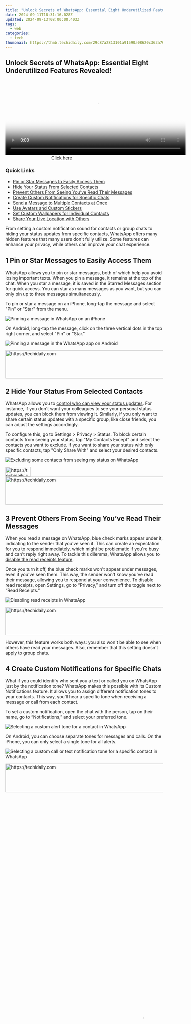 ```yaml
---
title: "Unlock Secrets of WhatsApp: Essential Eight Underutilized Features Revealed!"
date: 2024-09-11T18:31:16.028Z
updated: 2024-09-13T08:00:00.403Z
tags:
  - web
categories:
  - tech
thumbnail: https://thmb.techidaily.com/29c87a2813101a91590a08620c363a707a12be2c13cdc82a6c440d60f80e5fd3.jpg
---
```


## Unlock Secrets of WhatsApp: Essential Eight Underutilized Features Revealed!

<!-- affiliate ads begin -->
<span id="1983573">
					<video width="576" height="240" style="cursor:pointer"
           poster="//a.impactradius-go.com/display-clicktoplayimage/1983573.png"
           onclick="if(!this.playClicked){this.play();this.setAttribute('controls',true);this.playClicked=true;}">
	   <source src="//a.impactradius-go.com/display-ad/22993-1983573">
	   <img src="//a.impactradius-go.com/display-clicktoplayimage/1983573.png" style="border: none; height: 100%; width: 100%; object-fit: contain">
	</video>
	<div style="width:360px;text-align:center"><a href="javascript:window.open(decodeURIComponent('https%3A%2F%2Fhomestyler.sjv.io%2Fc%2F5597632%2F1983573%2F22993'), '_blank');void(0);">Click here</a></div>
</span>
<img height="0" width="0" src="https://imp.pxf.io/i/5597632/1983573/22993" style="position:absolute;visibility:hidden;" border="0" />
<!-- affiliate ads end -->

### Quick Links

* [Pin or Star Messages to Easily Access Them](https://youtube-sure.techidaily.com/ed-2024-approved-downloader-essentials-the-best-tools-for-offline-viewing/)
* [Hide Your Status From Selected Contacts](https://facebook-video-share.techidaily.com/2024-approved-yt-outro-guidelines-keeping-viewers-hooked/)
* [Prevent Others From Seeing You’ve Read Their Messages](https://win-dash.techidaily.com/how-to-refresh-your-vga-drivers-free-download-available/)
* [Create Custom Notifications for Specific Chats](https://ai-voice.techidaily.com/new-in-2024-top-10-free-and-best-text-to-speech-generators/)
* [Send a Message to Multiple Contacts at Once](https://digital-screen-recording.techidaily.com/updated-ultimate-guide-to-record-games-on-windows-10-pc-for-2024/)
* [Use Avatars and Custom Stickers](https://instagram-videos.techidaily.com/updated-in-2024-content-crusaders-route-to-rapid-instagram-fame/)
* [Set Custom Wallpapers for Individual Contacts](https://some-skills.techidaily.com/new-intensifying-interaction-with-enhanced-zoom-on-roblox/)
* [Share Your Live Location with Others](https://ai-video-apps.techidaily.com/updated-experience-seamless-video-editing-on-windows-8-and-beyond-for-2024/)

 From setting a custom notification sound for contacts or group chats to hiding your status updates from specific contacts, WhatsApp offers many hidden features that many users don't fully utilize. Some features can enhance your privacy, while others can improve your chat experience.

## 1  Pin or Star Messages to Easily Access Them 

 WhatsApp allows you to pin or star messages, both of which help you avoid losing important texts. When you pin a message, it remains at the top of the chat. When you star a message, it is saved in the Starred Messages section for quick access. You can star as many messages as you want, but you can only pin up to three messages simultaneously.

 To pin or star a message on an iPhone, long-tap the message and select "Pin" or "Star" from the menu.

![Pinning a message in WhatsApp on an iPhone](https://static1.howtogeekimages.com/wordpress/wp-content/uploads/2024/07/1-pinning-or-starring-a-message-in-whatsapp.jpg) 

 On Android, long-tap the message, click on the three vertical dots in the top right corner, and select "Pin" or "Star."

![Pinning a message in the WhatsApp app on Android](https://static1.howtogeekimages.com/wordpress/wp-content/uploads/2024/07/1-pinning-a-message-in-the-whatsapp-app-on-android.jpg) 

<!-- affiliate ads begin -->
<a href="https://aidotcom.pxf.io/c/5597632/2129043/19576" target="_top" id="2129043">
  <img src="//a.impactradius-go.com/display-ad/19576-2129043" border="0" alt="https://techidaily.com" width="728" height="90"/>
</a>
<img height="0" width="0" src="https://aidotcom.pxf.io/i/5597632/2129043/19576" style="position:absolute;visibility:hidden;" border="0" />
<!-- affiliate ads end -->

## 2  Hide Your Status From Selected Contacts 

 WhatsApp allows you to [control who can view your status updates](https://extra-support.techidaily.com/step-by-step-install-and-utilize-ifunny-memes-for-2024/). For instance, if you don't want your colleagues to see your personal status updates, you can block them from viewing it. Similarly, if you only want to share certain status updates with a specific group, like close friends, you can adjust the settings accordingly.

 To configure this, go to Settings > Privacy > Status. To block certain contacts from seeing your status, tap "My Contacts Except" and select the contacts you want to exclude. If you want to share your status with only specific contacts, tap "Only Share With" and select your desired contacts.

![Excluding some contacts from seeing my status on WhatsApp](https://static1.howtogeekimages.com/wordpress/wp-content/uploads/2024/07/2-excluding-some-contacts-from-seeing-my-status-on-whatsapp.jpg) 

<!-- affiliate ads begin -->
<a href="https://25home.pxf.io/c/5597632/2123465/16836" target="_top" id="2123465">
  <img src="//a.impactradius-go.com/display-ad/16836-2123465" border="0" alt="https://techidaily.com" width="80" height="31"/>
</a>
<img height="0" width="0" src="https://25home.pxf.io/i/5597632/2123465/16836" style="position:absolute;visibility:hidden;" border="0" />
<!-- affiliate ads end -->

<!-- affiliate ads begin -->
<a href="https://appsumo.8odi.net/c/5597632/2132162/7443" target="_top" id="2132162">
  <img src="//a.impactradius-go.com/display-ad/7443-2132162" border="0" alt="https://techidaily.com" width="728" height="90"/>
</a>
<img height="0" width="0" src="https://appsumo.8odi.net/i/5597632/2132162/7443" style="position:absolute;visibility:hidden;" border="0" />
<!-- affiliate ads end -->

## 3  Prevent Others From Seeing You’ve Read Their Messages 

 When you read a message on WhatsApp, blue check marks appear under it, indicating to the sender that you've seen it. This can create an expectation for you to respond immediately, which might be problematic if you're busy and can't reply right away. To tackle this dilemma, WhatsApp allows you to [disable the read receipts feature](https://screen-capture.techidaily.com/new-from-raw-footage-to-excellence-the-webcam-edition/).

 Once you turn it off, the blue check marks won't appear under messages, even if you've seen them. This way, the sender won't know you've read their message, allowing you to respond at your convenience. To disable read receipts, open Settings, go to “Privacy,” and turn off the toggle next to “Read Receipts.”

![Disabling read receipts in WhatsApp](https://static1.howtogeekimages.com/wordpress/wp-content/uploads/2024/07/3-disabling-read-receipts-in-whatsapp.jpg) 

<!-- affiliate ads begin -->
<a href="https://ephamedtechinc.pxf.io/c/5597632/2126492/26400" target="_top" id="2126492">
  <img src="//a.impactradius-go.com/display-ad/26400-2126492" border="0" alt="https://techidaily.com" width="640" height="90"/>
</a>
<img height="0" width="0" src="https://ephamedtechinc.pxf.io/i/5597632/2126492/26400" style="position:absolute;visibility:hidden;" border="0" />
<!-- affiliate ads end -->

 However, this feature works both ways: you also won't be able to see when others have read your messages. Also, remember that this setting doesn't apply to group chats.

## 4  Create Custom Notifications for Specific Chats 

 What if you could identify who sent you a text or called you on WhatsApp just by the notification tone? WhatsApp makes this possible with its Custom Notifications feature. It allows you to assign different notification tones to your contacts. This way, you’ll hear a specific tone when receiving a message or call from each contact.

 To set a custom notification, open the chat with the person, tap on their name, go to “Notifications,” and select your preferred tone.

![Selecting a custom alert tone for a contact in WhatsApp](https://static1.howtogeekimages.com/wordpress/wp-content/uploads/2024/07/4-selecting-a-custom-alert-tone-in-whatsapp.jpg) 

 On Android, you can choose separate tones for messages and calls. On the iPhone, you can only select a single tone for all alerts.

![Selecting a custom call or text notification tone for a specific contact in WhatsApp](https://static1.howtogeekimages.com/wordpress/wp-content/uploads/2024/07/2-selecting-a-new-tone-for-specific-contacts-in-whatsapp.jpg) 

<!-- affiliate ads begin -->
<a href="https://ephamedtechinc.pxf.io/c/5597632/2137228/26400" target="_top" id="2137228">
  <img src="//a.impactradius-go.com/display-ad/26400-2137228" border="0" alt="https://techidaily.com" width="728" height="90"/>
</a>
<img height="0" width="0" src="https://ephamedtechinc.pxf.io/i/5597632/2137228/26400" style="position:absolute;visibility:hidden;" border="0" />
<!-- affiliate ads end -->

<!-- affiliate ads begin -->
<span id="1834903">
					<video width="864" height="1536" style="cursor:pointer"
           poster="//a.impactradius-go.com/display-clicktoplayimage/1834903.png"
           onclick="if(!this.playClicked){this.play();this.setAttribute('controls',true);this.playClicked=true;}">
	   <source src="//a.impactradius-go.com/display-ad/16836-1834903">
	   <img src="//a.impactradius-go.com/display-clicktoplayimage/1834903.png" style="border: none; height: 100%; width: 100%; object-fit: contain">
	</video>
	<div style="width:540px;text-align:center"><a href="javascript:window.open(decodeURIComponent('https%3A%2F%2F25home.pxf.io%2Fc%2F5597632%2F1834903%2F16836'), '_blank');void(0);">Click here</a></div>
</span>
<img height="0" width="0" src="https://imp.pxf.io/i/5597632/1834903/16836" style="position:absolute;visibility:hidden;" border="0" />
<!-- affiliate ads end -->

## 5  Send a Message to Multiple Contacts at Once 

 We all have times when we need to [send the same message to multiple contacts](https://some-knowledge.techidaily.com/in-2024-image-malleability-the-art-of-photographic-warping/), whether it’s an event invitation, a holiday greeting, or a life update. Instead of sending the same message individually, you can use WhatsApp's Broadcast Lists feature. This feature lets you create a list of contacts and send a message to all of them at once.

 Each recipient receives the message as if you sent it to them individually. Their replies will come in their respective chats, and they won’t know you used the broadcast feature.

 To create a broadcast list on an iPhone, tap the plus icon in the top-right corner and select "New Broadcast." On Android, tap the three vertical dots and select "New Broadcast." Then, choose the recipients you want to add, compose your message, and send it to everyone on the list. You can also reuse the list for future messages.

![Creating a new broadcast list in WhatsApp](https://static1.howtogeekimages.com/wordpress/wp-content/uploads/2024/07/5-creating-a-new-broadcast-list-in-whatsapp.jpg) 

<!-- affiliate ads begin -->
<a href="https://ephamedtechinc.pxf.io/c/5597632/2136616/26400" target="_top" id="2136616">
  <img src="//a.impactradius-go.com/display-ad/26400-2136616" border="0" alt="https://techidaily.com" width="728" height="90"/>
</a>
<img height="0" width="0" src="https://ephamedtechinc.pxf.io/i/5597632/2136616/26400" style="position:absolute;visibility:hidden;" border="0" />
<!-- affiliate ads end -->

<!-- affiliate ads begin -->
<a href="https://bluettius.sjv.io/c/5597632/2139120/17108" target="_top" id="2139120">
  <img src="//a.impactradius-go.com/display-ad/17108-2139120" border="0" alt="https://techidaily.com" width="250" height="90"/>
</a>
<img height="0" width="0" src="https://bluettius.sjv.io/i/5597632/2139120/17108" style="position:absolute;visibility:hidden;" border="0" />
<!-- affiliate ads end -->

## 6  Use Avatars and Custom Stickers 

 WhatsApp lets you create an avatar either automatically by taking a selfie or manually by choosing your skin tone, hairstyle, and other features. Once created, you'll have access to custom stickers featuring your avatar, which you can use in chats. You can also use different images of your avatar for your profile picture.

 To create an avatar, open Settings and navigate to "Avatar." Then, tap "Create Your Avatar" and follow the on-screen instructions to create it automatically or manually.

![Options to create an avatar manually or automatically](https://static1.howtogeekimages.com/wordpress/wp-content/uploads/2024/07/3-options-to-create-an-avatar-manually-or-automatically.jpg) 

 Once your avatar is ready, you'll see two options: "Browse Stickers," where you can see and [use custom stickers](https://youtube-clips.techidaily.com/shaping-viewers-attention-employing-jump-cuts-in-video-editing/), and "Create Profile Photo," where you can select an avatar image for your profile picture.

![Checking the custom avatar stickers and profile photo in WhatsApp](https://static1.howtogeekimages.com/wordpress/wp-content/uploads/2024/07/6-checking-the-custom-avatar-stickers-and-profile-photo-in-whatsapp.jpg) 

## 7  Set Custom Wallpapers for Individual Contacts 

 WhatsApp allows you to [use custom wallpapers for your chats](https://tech-savvy.techidaily.com/cybercrimes-calculated-courtship-schemes/), adding a personal touch to your communication. If you currently use the default wallpaper for all contacts, consider using unique wallpapers for different contacts to make each chat more appealing and distinctive.

 To set a custom wallpaper for a contact on iPhone, open the chat, tap on the contact's name, and go to “Wallpaper.” Then, tap on "Choose a New Wallpaper," select from the available options, and tap “Set.”

![Selecting a custom chat wallpaper for a contact in WhatsApp on iPhone.](https://static1.howtogeekimages.com/wordpress/wp-content/uploads/2024/07/7-selecting-a-new-whatsapp-wallpaper-in-whatsapp.jpg) 

 To set a custom wallpaper for a contact on Android, open the chat, tap the three vertical dots in the top-right corner, and select "Wallpaper." Then, choose a wallpaper and tap "Set Wallpaper." When prompted, select "For This Chat."

![Changing a wallpaper for a particular chat in WhatsApp on Android.](https://static1.howtogeekimages.com/wordpress/wp-content/uploads/2024/07/4-changing-a-wallpaper-for-a-particular-chat-in-whatsapp.jpg) 

<!-- affiliate ads begin -->
<a href="https://appsumo.8odi.net/c/5597632/2130870/7443" target="_top" id="2130870">
  <img src="//a.impactradius-go.com/display-ad/7443-2130870" border="0" alt="https://techidaily.com" width="728" height="90"/>
</a>
<img height="0" width="0" src="https://appsumo.8odi.net/i/5597632/2130870/7443" style="position:absolute;visibility:hidden;" border="0" />
<!-- affiliate ads end -->

## 8  Share Your Live Location with Others 

 WhatsApp allows you to [share your live location with your contacts](https://some-approaches.techidaily.com/2024-approved-journey-to-perfect-audio-ultimate-iphone-podcast-downloading-techniques/). I use this feature when meeting a friend or colleague in a busy or unfamiliar area. The shared location updates in real-time, so others can track my movements. You can share your live location in multiple chats and stop sharing it whenever you choose.

 To share your live location, ensure WhatsApp has permission to access your location and that your phone’s location services are enabled. Then, open the chat with the person you want to share your location with, tap the paperclip icon on Android (or the plus icon in the bottom-left corner on iPhone), and select "Location."

![The menu to share the location in WhatsApp.](https://static1.howtogeekimages.com/wordpress/wp-content/uploads/2024/07/8-trying-to-share-the-location-in-whatsapp.jpg) 

<!-- affiliate ads begin -->
<a href="https://aidotcom.pxf.io/c/5597632/2129042/19576" target="_top" id="2129042">
  <img src="//a.impactradius-go.com/display-ad/19576-2129042" border="0" alt="https://techidaily.com" width="300" height="90"/>
</a>
<img height="0" width="0" src="https://aidotcom.pxf.io/i/5597632/2129042/19576" style="position:absolute;visibility:hidden;" border="0" />
<!-- affiliate ads end -->

 Next, tap "Share Live Location," choose how long you want to share it, add a caption if you'd like, and tap the send button. Your contact will see your exact location, and they can also share their live location with you if they wish.

![Selecting the duration of live location sharing in WhatsApp](https://static1.howtogeekimages.com/wordpress/wp-content/uploads/2024/07/11-selecting-the-duration-or-live-location-sharing-in-whatsapp.jpg) 

 To stop sharing your location with a particular contact, tap "Stop Sharing."

![Stopping the location sharing in WhatsApp](https://static1.howtogeekimages.com/wordpress/wp-content/uploads/2024/07/10-stopping-the-location-sharing-in-whatsapp.jpg) 

---

 WhatsApp offers a range of tools to enhance your privacy and improve your chatting experience with friends, colleagues, and family. All you need to do is familiarize yourself with these features. If you haven’t tried them before, try them—they'll likely impress you. If you find them useful, consider sharing them with others.

<ins class="adsbygoogle"
     style="display:block"
     data-ad-format="autorelaxed"
     data-ad-client="ca-pub-7571918770474297"
     data-ad-slot="1223367746"></ins>

<ins class="adsbygoogle"
     style="display:block"
     data-ad-client="ca-pub-7571918770474297"
     data-ad-slot="8358498916"
     data-ad-format="auto"
     data-full-width-responsive="true"></ins>

<span class="atpl-alsoreadstyle">Also read:</span>
<div><ul>
<li><a href="https://extra-information.techidaily.com/new-blithe-clip-recorder-appraisal/"><u>[New] Blithe Clip Recorder Appraisal</u></a></li>
<li><a href="https://screen-video-capture.techidaily.com/updated-openscreens-the-unchained-gamers-screen-record/"><u>[Updated] OpenScreens The Unchained Gamer's Screen Record</u></a></li>
<li><a href="https://some-skills.techidaily.com/7-tips-for-resolving-camera-not-found-on-windows-11-devices/"><u>7 Tips for Resolving 'Camera Not Found' On Windows 11 Devices</u></a></li>
<li><a href="https://some-skills.techidaily.com/a-comprehensive-tutorial-on-activating-and-deactivating-the-xbox-game-bar-in-windows-10-systems/"><u>A Comprehensive Tutorial on Activating and Deactivating the Xbox Game Bar in Windows 10 Systems</u></a></li>
<li><a href="https://some-skills.techidaily.com/apple-launches-self-repair-initiative-adding-support-for-m3-series-to-its-range/"><u>Apple Launches Self-Repair Initiative, Adding Support for M3 Series to Its Range</u></a></li>
<li><a href="https://some-skills.techidaily.com/arm-based-windows-computers-now-come-with-built-in-support-for-google-chrome/"><u>ARM-Based Windows Computers Now Come with Built-In Support for Google Chrome</u></a></li>
<li><a href="https://some-skills.techidaily.com/avoidance-of-stage-manager-5-compelling-justifications-for-non-use-on-apples-ipad-and-macbook-platforms/"><u>Avoidance of Stage Manager: 5 Compelling Justifications for Non-Use on Apple's iPad and MacBook Platforms</u></a></li>
<li><a href="https://some-skills.techidaily.com/boosting-linux-protection-6-essential-strategies-for-secure-computing/"><u>Boosting Linux Protection: 6 Essential Strategies for Secure Computing</u></a></li>
<li><a href="https://win-howtos.techidaily.com/flawless-typing-ahead-diagnosing-and-fixing-bluetooth-keyboard-pairing-failures-with-laptops-or-desktops/"><u>Flawless Typing Ahead: Diagnosing and Fixing Bluetooth Keyboard Pairing Failures with Laptops or Desktops</u></a></li>
<li><a href="https://apple-account.techidaily.com/in-2024-apple-id-is-greyed-out-on-apple-iphone-xs-how-to-bypass-by-drfone-ios/"><u>In 2024, Apple ID is Greyed Out On Apple iPhone XS How to Bypass?</u></a></li>
<li><a href="https://fox-http.techidaily.com/in-2024-exploring-the-ai-driven-shooting-modes-in-todays-cameras/"><u>In 2024, Exploring the AI-Driven Shooting Modes in Today's Cameras</u></a></li>
<li><a href="https://android-pokemon-go.techidaily.com/in-2024-the-ultimate-guide-to-get-the-rare-candy-on-pokemon-go-fire-red-on-itel-a60-drfone-by-drfone-virtual-android/"><u>In 2024, The Ultimate Guide to Get the Rare Candy on Pokemon Go Fire Red On Itel A60 | Dr.fone</u></a></li>
<li><a href="https://some-skills.techidaily.com/1724884621616-lenovo-yoga-slim-7x-windows-snapdragon/"><u>Lenovo Yoga Slim 지갑쇼드라그래픅 7X 리뷰: Windows에서 Snapdragon은 완전히 안타깝게 신속하지 않음</u></a></li>
<li><a href="https://android-unlock.techidaily.com/remove-the-lock-screen-fingerprint-of-your-samsung-galaxy-a54-5g-by-drfone-android/"><u>Remove the Lock Screen Fingerprint Of Your Samsung Galaxy A54 5G</u></a></li>
<li><a href="https://tech-haven.techidaily.com/top-4-essential-upgrades-needed-in-chatgpts-plugin-marketplace/"><u>Top 4 Essential Upgrades Needed in ChatGPT's Plugin Marketplace</u></a></li>
<li><a href="https://video-creation-software.techidaily.com/updated-mac-users-learn-how-to-download-and-use-kinemaster/"><u>Updated Mac Users Learn How to Download and Use KineMaster</u></a></li>
</ul></div>

